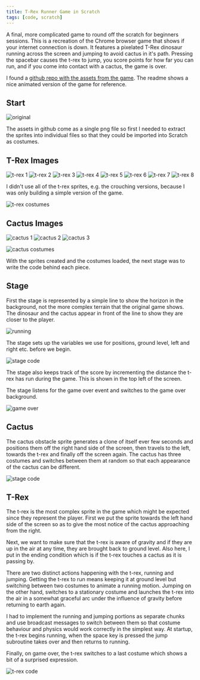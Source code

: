 ```yaml
---
title: T-Rex Runner Game in Scratch
tags: [code, scratch]
---
```


A final, more complicated game to round off the scratch for beginners sessions. This is a recreation of the Chrome browser game
that shows if your internet connection is down. It features a pixelated T-Rex dinosaur running across the screen and jumping to avoid
cactus in it's path. Pressing the spacebar causes the t-rex to jump, you score points for how far you can run, and if you come
into contact with a cactus, the game is over.

I found a <a href="https://github.com/wayou/t-rex-runner">github repo with the assets from the game</a>. The readme shows a nice
animated version of the game for reference.

## Start

![original](/assets/img/posts/scratch-t-rex-runner/200-offline-sprite.png)

The assets in github come as a single png file so first I needed to extract the sprites into individual files so that they could be
imported into Scratch as costumes.

## T-Rex Images

![t-rex 1](/assets/img/posts/scratch-t-rex-runner/trex1.png)
![t-rex 2](/assets/img/posts/scratch-t-rex-runner/trex2.png)
![t-rex 3](/assets/img/posts/scratch-t-rex-runner/trex3.png)
![t-rex 4](/assets/img/posts/scratch-t-rex-runner/trex4.png)
![t-rex 5](/assets/img/posts/scratch-t-rex-runner/trex5.png)
![t-rex 6](/assets/img/posts/scratch-t-rex-runner/trex6.png)
![t-rex 7](/assets/img/posts/scratch-t-rex-runner/trex7.png)
![t-rex 8](/assets/img/posts/scratch-t-rex-runner/trex8.png)

I didn't use all of the t-rex sprites, e.g. the crouching versions, because I was only building a simple version of the game.

![t-rex costumes](/assets/img/posts/scratch-t-rex-runner/t-rex-costumes.png)

## Cactus Images

![cactus 1](/assets/img/posts/scratch-t-rex-runner/cactus1.png)
![cactus 2](/assets/img/posts/scratch-t-rex-runner/cactus2.png)
![cactus 3](/assets/img/posts/scratch-t-rex-runner/cactus3.png)

![cactus costumes](/assets/img/posts/scratch-t-rex-runner/cactus-costumes.png)

With the sprites created and the costumes loaded, the next stage was to write the code behind each piece.

## Stage

First the stage is represented by a simple line to show the horizon in the background, not the more complex
terrain that the original game shows. The dinosaur and the cactus appear in front of the line to show they are
closer to the player.

![running](/assets/img/posts/scratch-t-rex-runner/running.png)

The stage sets up the variables we use for positions, ground level, left and right etc. before we begin.

![stage code](/assets/img/posts/scratch-t-rex-runner/stage-code.png)

The stage also keeps track of the score by incrementing the distance the t-rex has run during the game. This is
shown in the top left of the screen.

The stage listens for the game over event and switches to the game over background.

![game over](/assets/img/posts/scratch-t-rex-runner/game-over.png)

## Cactus

The cactus obstacle sprite generates a clone of itself ever few seconds and positions them off the right hand side of
the screen, then travels to the left, towards the t-rex and finally off the screen again. The cactus has
three costumes and switches between them at random so that each appearance of the cactus can be different.

![stage code](/assets/img/posts/scratch-t-rex-runner/cactus-code.png)

## T-Rex

The t-rex is the most complex sprite in the game which might be expected since they represent the player. First we put the
sprite towards the left hand side of the screen so as to give the most notice of the cactus approaching from the right.

Next, we want to make sure that the t-rex is aware of gravity and if they are up in the air at any time, they are brought back
to ground level. Also here, I put in the ending condition which is if the t-rex touches a cactus as it is passing by.

There are two distinct actions happening with the t-rex, running and jumping. Getting the t-rex to run means keeping it at ground level
but switching between two costumes to animate a running motion. Jumping on the other hand, switches to a stationary costume and
launches the t-rex into the air in a somewhat graceful arc under the influence of gravity before returning to earth again.

I had to implement the running and jumping portions as separate chunks and use broadcast messages to switch between them so that
costume behaviour and physics would work correctly in the simplest way. At startup, the t-rex begins running, when the space key is pressed
the jump subroutine takes over and then returns to running.

Finally, on game over, the t-rex switches to a last costume which shows a bit of a surprised expression.

![t-rex code](/assets/img/posts/scratch-t-rex-runner/t-rex-code.png)
